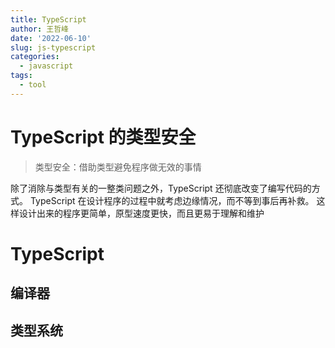 ```yaml
---
title: TypeScript
author: 王哲峰
date: '2022-06-10'
slug: js-typescript
categories:
  - javascript
tags:
  - tool
---
```



# TypeScript 的类型安全

> 类型安全：借助类型避免程序做无效的事情
 
除了消除与类型有关的一整类问题之外，TypeScript 还彻底改变了编写代码的方式。
TypeScript 在设计程序的过程中就考虑边缘情况，而不等到事后再补救。
这样设计出来的程序更简单，原型速度更快，而且更易于理解和维护

# TypeScript

## 编译器




## 类型系统


